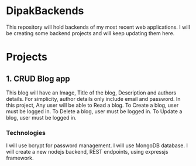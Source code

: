 # DipakBackends
This repository will hold backends of my most recent web applications.
I will be creating some backend projects and will keep updating them here.

# Projects
## 1. CRUD Blog app
This blog will have an Image, Title of the blog, Description and authors details.
For simplicity, author details only include email and password.
In this project, Any user will be able to Read a blog.
To Create a blog, user must be logged  in.
To Delete a blog, user must be logged in.
To Update a blog, user must be logged in.

### Technologies
I will use bcrypt for password management.
I will use MongoDB database.
I will create a new nodejs backend, REST endpoints, using expressjs framework.

